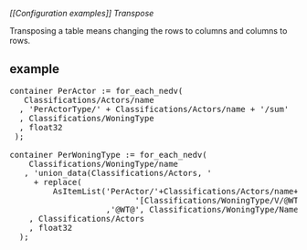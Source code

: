 *[[Configuration examples]] Transpose*

Transposing a table means changing the rows to columns and columns to rows.

## example

<pre>
container PerActor := for_each_nedv(
   Classifications/Actors/name
  , 'PerActorType/' + Classifications/Actors/name + '/sum'
  , Classifications/WoningType
  , float32
 );

container PerWoningType := for_each_nedv(
    Classifications/WoningType/name
   , 'union_data(Classifications/Actors, '
     + replace(
         AsItemList('PerActor/'+Classifications/Actors/name+ 
                          '[Classifications/WoningType/V/@WT@]')'
                    ,'@WT@', Classifications/WoningType/Name)+')'
    , Classifications/Actors
    , float32
  );
</pre>